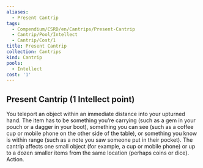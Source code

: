 ```yaml
---
aliases:
  - Present Cantrip
tags:
  - Compendium/CSRD/en/Cantrips/Present-Cantrip
  - Cantrip/Pool/Intellect
  - Cantrip/Cost/1
title: Present Cantrip
collection: Cantrips
kind: Cantrip
pools:
  - Intellect
cost: '1'
---
```

## Present Cantrip  (1 Intellect point)
You teleport an object within an immediate distance into your upturned hand. The item has to be something you’re carrying (such as a gem in your pouch or a dagger in your boot), something you can see (such as a coffee cup or mobile phone on the other side of the table), or something you know is within range (such as a note you saw someone put in their pocket). The cantrip affects one small object (for example, a cup or mobile phone) or up to a dozen smaller items from the same location (perhaps coins or dice). Action. 





